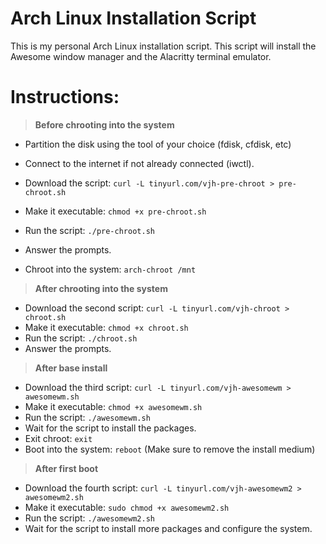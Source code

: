# Arch Linux Installation Script
This is my personal Arch Linux installation script. This script will install the Awesome window manager and the Alacritty terminal emulator.

# Instructions:
> **Before chrooting into the system**
- Partition the disk using the tool of your choice (fdisk, cfdisk, etc)
- Connect to the internet if not already connected (iwctl).
- Download the script: `curl -L tinyurl.com/vjh-pre-chroot > pre-chroot.sh`
- Make it executable: `chmod +x pre-chroot.sh`
- Run the script: `./pre-chroot.sh`
- Answer the prompts.

- Chroot into the system: `arch-chroot /mnt`

> **After chrooting into the system**
- Download the second script: `curl -L tinyurl.com/vjh-chroot > chroot.sh`
- Make it executable: `chmod +x chroot.sh`
- Run the script: `./chroot.sh`
- Answer the prompts.

> **After base install**
- Download the third script: `curl -L tinyurl.com/vjh-awesomewm > awesomewm.sh`
- Make it executable: `chmod +x awesomewm.sh`
- Run the script: `./awesomewm.sh`
- Wait for the script to install the packages.
- Exit chroot: `exit`
- Boot into the system: `reboot` (Make sure to remove the install medium)

> **After first boot**
- Download the fourth script: `curl -L tinyurl.com/vjh-awesomewm2 > awesomewm2.sh`
- Make it executable: `sudo chmod +x awesomewm2.sh`
- Run the script: `./awesomewm2.sh`
- Wait for the script to install more packages and configure the system.
